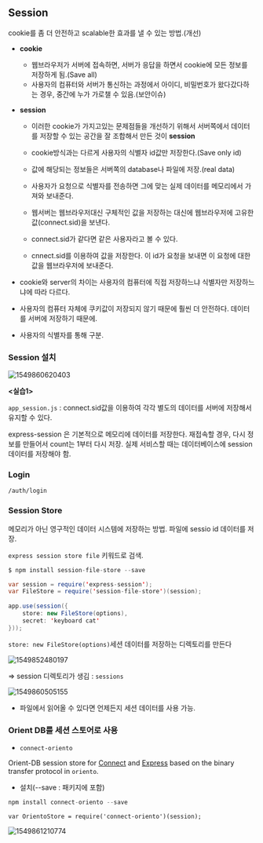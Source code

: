 ##  Session

cookie를 좀 더 안전하고 scalable한 효과를 낼 수 있는 방법.(개선)

* **cookie** 

  * 웹브라우저가 서버에 접속하면, 서버가 응답을 하면서 cookie에 모든 정보를 저장하게 됨.(Save all)
  * 사용자의 컴퓨터와 서버가 통신하는 과정에서 아이디, 비밀번호가 왔다갔다하는 경우, 중간에 누가 가로챌 수 있음.(보안이슈)

* **session**
  * 이러한 cookie가 가지고있는 문제점들을 개선하기 위해서 서버쪽에서 데이터를 저장할 수 있는 공간을 잘 조합해서 만든 것이 **session**
  * cookie방식과는 다르게 사용자의 식별자 id값만 저장한다.(Save only id)
  * 값에 해당되는 정보들은 서버쪽의 database나 파일에 저장.(real data)
  * 사용자가 요청으로 식별자를 전송하면 그에 맞는 실제 데이터를 메모리에서 가져와 보내준다.

  * 웹서버는 웹브라우저대신 구체적인 값을 저장하는 대신에 웹브라우저에 고유한 값(connect.sid)을 보낸다.
  * connect.sid가 같다면 같은 사용자라고 볼 수 있다.
  * cnnect.sid를 이용하여 값을 저장한다. 이 id가 요청을 보내면 이 요청에 대한 값을 웹브라우저에 보내준다.

* cookie와 server의 차이는 사용자의 컴퓨터에 직접 저장하느냐 식별자만 저장하느냐에 따라 다르다.
* 사용자의 컴퓨터 자체에 쿠키값이 저장되지 않기 때문에 훨씬 더 안전하다. 데이터를 서버에 저장하기 때문에.
* 사용자의 식별자를 통해 구분.



### Session 설치
![1549860620403](https://user-images.githubusercontent.com/38032500/52551819-684a2980-2e21-11e9-8e62-6a946287adec.png)

**<실습1>**

`app_session.js`  : connect.sid값을 이용하여 각각 별도의 데이터를 서버에 저장해서 유지할 수 있다.

express-session 은 기본적으로 메모리에 데이터를 저장한다. 재접속할 경우, 다시 정보를 만들어서 count는 1부터 다시 저장. 실제 서비스할 때는 데이터베이스에 session 데이터를 저장해야 함.

### Login

`/auth/login`

### Session Store

메모리가 아닌 영구적인 데이터 시스템에 저장하는 방법. 파일에 sessio id 데이터를 저장.

`express session store file` 키워드로 검색.

```java
$ npm install session-file-store --save
```

```java
var session = require('express-session');
var FileStore = require('session-file-store')(session);
 
app.use(session({
    store: new FileStore(options),
    secret: 'keyboard cat'
}));
```

`store: new FileStore(options)`세션 데이터를 저장하는 디렉토리를 만든다 

![1549852480197](https://user-images.githubusercontent.com/38032500/52551821-68e2c000-2e21-11e9-9126-7dff6e218dbd.png)


=> session 디렉토리가 생김 : `sessions`

![1549860505155](https://user-images.githubusercontent.com/38032500/52551823-68e2c000-2e21-11e9-81ef-331f4b4758ee.png)

* 파일에서 읽어올 수 있다면 언제든지 세션 데이터를 사용 가능.

### Orient DB를 세션 스토어로 사용

* `connect-oriento`

Orient-DB session store for [Connect](https://github.com/senchalabs/connect) and [Express](http://expressjs.com/) based on the binary transfer protocol in `oriento`.

* 설치(--save : 패키지에 포함)

```java
npm install connect-oriento --save
```

```
var OrientoStore = require('connect-oriento')(session);
```



![1549861210774](https://user-images.githubusercontent.com/38032500/52551828-6aac8380-2e21-11e9-8972-d537e4ba9412.png)

